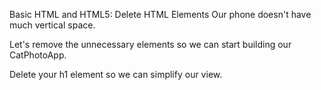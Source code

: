 Basic HTML and HTML5: Delete HTML Elements
Our phone doesn't have much vertical space.

Let's remove the unnecessary elements so we can start building our CatPhotoApp.


Delete your h1 element so we can simplify our view.

```

```